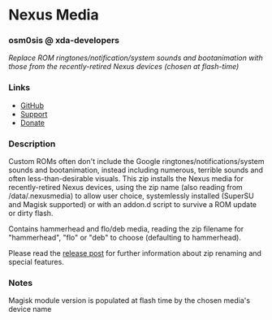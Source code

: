 # Nexus Media
### osm0sis @ xda-developers
*Replace ROM ringtones/notification/system sounds and bootanimation with those from the recently-retired Nexus devices (chosen at flash-time)*

### Links
* [GitHub](https://github.com/Magisk-Modules-Repo/Nexus-Media-Installer)
* [Support](https://forum.xda-developers.com/showthread.php?t=2239421)
* [Donate](https://forum.xda-developers.com/donatetome.php?u=4544860)

### Description
Custom ROMs often don't include the Google ringtones/notifications/system sounds and bootanimation, instead including numerous, terrible sounds and often less-than-desirable visuals. This zip installs the Nexus media for recently-retired Nexus devices, using the zip name (also reading from /data/.nexusmedia) to allow user choice, systemlessly installed (SuperSU and Magisk supported) or with an addon.d script to survive a ROM update or dirty flash.

Contains hammerhead and flo/deb media, reading the zip filename for "hammerhead", "flo" or "deb" to choose (defaulting to hammerhead).

Please read the [release post](https://forum.xda-developers.com/showpost.php?p=69978402&postcount=1021) for further information about zip renaming and special features.

### Notes
Magisk module version is populated at flash time by the chosen media's device name
